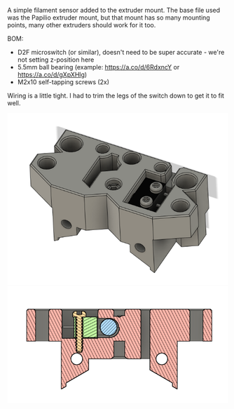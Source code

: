 A simple filament sensor added to the extruder mount. The base file used was the Papilio extruder mount, but that mount has so many mounting points, many other extruders should work for it too.

BOM:
- D2F microswitch (or similar), doesn't need to be super accurate - we're not setting z-position here
- 5.5mm ball bearing (example: https://a.co/d/6RdxncY or https://a.co/d/gXpXHlg)
- M2x10 self-tapping screws (2x)

Wiring is a little tight. I had to trim the legs of the switch down to get it to fit well.

<img src="./Images/Front.png"/>
<img src="./Images/Section.png"/>

